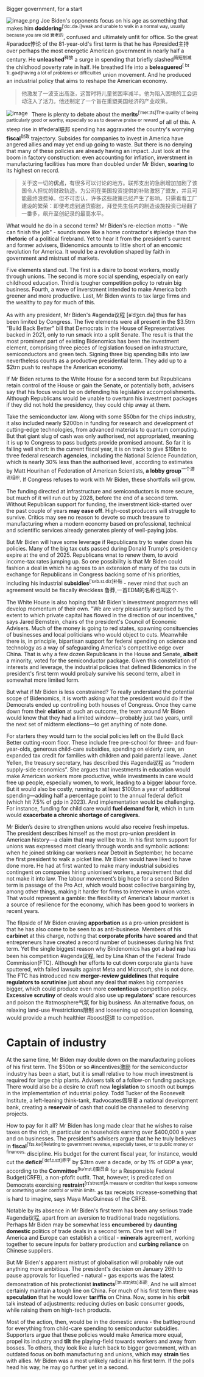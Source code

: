 Bigger government, for a start

![image.png](https://s2.loli.net/2024/01/31/kiR4T7E8wxLWqCj.png)
Joe Biden's opponents focus on his age as something that makes him **doddering**<sup>[ˈdɑː.dɚ.i]weak and unable to walk in a normal way, usually because you are old 衰老的</sup>, confused and ultimately unfit for office. So the great #paradox悖论 of the 81-year-old's first term is that he has #presided主持 over perhaps the most energetic American government in nearly half a century. He **unleashed**<sup>释放</sup> a surge in spending that briefly slashed<sup>简短削减</sup> the childhood poverty rate in half. He breathed life into a **beleaguered**<sup>[ bɪˈliː.ɡɚd]having a lot of problems or difficulties</sup> union movement. And he produced an industrial policy that aims to reshape the American economy. 
> 他激发了一波支出高涨，这暂时将儿童贫困率减半。他为陷入困境的工会运动注入了活力。他还制定了一个旨在重塑美国经济的产业政策。

<img src="https://s11.ax1x.com/2024/01/31/pFKW7dg.png" alt="image" style="float:left; margin-right:10px;"/>There is plenty to debate about the **merits**<sup>[ˈmer.ɪts]The quality of being particularly good or worthy, especially so as to deserve praise or reward</sup> of all of this. A steep rise in #federal联邦 spending has aggravated the country's worrying **fiscal**<sup>财政</sup> trajectory. Subsides for companies to invest in America have angered allies and may yet end up going to waste. But there is no denying that many of these policies are already having an impact. Just look at the boom in factory construction: even accounting for inflation, inverstment in manufacturing facilities has more than doubled under Mr Biden, **soaring** to its highest on record.


> 关于这一切的**优点**，有很多可以讨论的地方。联邦支出的急剧增加加剧了该国令人担忧的财政轨迹。为公司在美国投资提供的补贴激怒了盟友，并且可能最终浪费掉。但不可否认，许多这些政策已经产生了影响。只需看看工厂建设的繁荣：即使考虑到通货膨胀，拜登先生任内的制造设施投资已经翻了一番多，飙升至创纪录的最高水平。

What would he do in a second term? Mr Biden's re-election motto - "We can finish the job" - sounds more like a home contractor's #pledge than the **rhetoric** of a political firebrand. Yet to hear it from the president's current and former advisers, Bidenomics amounts to little short of an encomic revolution for America. It would be a revolution shaped by faith in government and mistrust of markets.

Five elements stand out. The first is a disire to boost workers, mostly through unions. The second is more social spending, especially on early childhood education. Third is tougher competition policy to retrain big business. Fourth, a wave of inverstment intended to make America both greener and more productive. Last, Mr Biden wants to tax large firms and the wealthy to pay for much of this.

As with any president, Mr Biden's #agenda议程 [əˈdʒɛn.də] thus far has been limited by Congress. The five elements were all present in the $3.5trn "Build Back Better" bill that Democrats in the House of Representatives backed in 2021, only to run smack into a split Senate. The result is that the most prominent part of existing Bidenomics has been the investment element, comprising three pieces of legislation foused on infrastructure, semiconductors and green tech. Signing three big spending bills into law nevertheless counts as a productive presidential term. They add up to a $2trn push to reshape the American economy.

If Mr Biden returns to the White House for a second term but Republicans retain control of the House or gain the Senate, or potentially both, advisers say that his focus would be on defending his legislative accompolishments. Although Republicans would be unable to overturn his investment packages if they did not hold the presidency, they could chip away at them.

Take the semiconductor law. Along with some $50bn for the chips industry, it also included nearly $200bn in funding for research and development of cutting-edge technologies, from advanced materials to quantum computing. But that giant slug of cash was only authorised, not appropriated, meaning it is up to Congress to pass budgets provide promised amount. So far it is falling well short: in the current fiscal year, it is on track to give $19bn to three federal research **agencies**, including the National Science Foundation, which is nearly 30% less than the authorised level, according to estimates by Matt Hourihan of Federation of American Scientists, **a lobby group**<sup>一个游说组织</sup>. If Congress refuses to work with Mr Biden, these shortfalls will grow.

The funding directed at infrastructure and semiconductors is more secure, but much of it will run out by 2028, before the end of a second term. Without Republican support for funding, the inverstment kick-started over the past couple of years **may ease off**. High-cost producers will struggle to survive. Critics may see no reason to devote so much treasure to manufacturing when a modern economy based on professional, technical and scientific services already generates plenty of well-paying jobs.

But Mr Biden will have some leverage if Republicans try to water down his policies. Many of the big tax cuts passed during Donald Trump's presidency expire at the end of 2025. Republicans wnat to renew them, to avoid income-tax rates jumping up. So one possibility is that Mr Biden could fashion a deal in which he agrees to an extension of many of the tax cuts in exchange for Republicans in Congress backing some of his priorities, including his industrial **subsidies**<sup>[ˈsʌb.sɪ.diz]补贴</sup> - never mind that such an agreement would be fiscally #reckless 鲁莽,一首EDM的名称也叫这个.

The White House is also hoping that Mr Biden's investment programmes will develop momentum of their own. "We are very pleasantly surprised by the extent to which private capital has flowed in the direction of our incentives,"  says Jared Bernstein, chairs of the president's Council of Economic Advisers. Much of the money is going to red states, spawning consituencies of businesses and local politicians who would object to cuts. Meanwhile there is, in principle, bipartisan support for federal spending on science and technology as a way of safeguarding America's competitive edge over China. That is why a few dozen Republicans in the House and Senate, **albeit** a minority, voted for the semiconductor package. Given this constellation of interests and leverage, the industrial  policies that defined Bidenomics in the president's first term would probaly survive his second term, albeit in somewhat more limited form.

But what if Mr Biden is less constrained? To really understand the potential scope of Bidenomics, it is worth asking what the president would do if the Democrats ended up controlling both houses of Congress. Once they came down from their **elation** at such an outcome, the team around Mr Biden would know that they had a limited window—probably just two years, until the next set of midterm elections—to get anything of note done.

For starters they would turn to the social policies left on the Build Back Better cutting-room floor. These include free pre-school for three- and four-year-olds, generous child-care subsidies, spending on elderly care, an expanded tax credit for families with children and paid parental leave. Janet Yellen, the treasury secretary, has described this #agenda议程 as “modern supply-side economics”. She argues that investments in education would make American workers more productive, while investments in care would free up people, especially women, to work, leading to a bigger labour force. But it would also be costly, running to at least $100bn a year of additional spending—adding half a percentage point to the annual federal deficit (which hit 7.5% of gdp in 2023). And implementation would be challenging. For instance, funding for child care would **fuel demand for it**, which in turn would **exacerbate a chronic shortage of caregivers.**

Mr Biden’s desire to strengthen unions would also receive fresh impetus. The president describes himself as the most pro-union president in American history—a claim that may well be true. In his first term support for unions was expressed most clearly through words and symbolic actions: when he joined striking car workers near Detroit in September, he became the first president to walk a picket line. Mr Biden would have liked to have done more. He had at first wanted to make many industrial subsidies contingent on companies hiring unionised workers, a requirement that did not make it into law. The labour movement’s big hope for a second Biden term is passage of the Pro Act, which would boost collective bargaining by, among other things, making it harder for firms to intervene in union votes. That would represent a gamble: the flexibility of America’s labour market is a source of resilience for the economy, which has been good to workers in recent years.

The filpside of Mr Biden craving **apporbation** as a pro-union president is that he has also come to be seen to as anti-businese. Members of his **carbinet** at this charge, nothing that **corporate pforits** have **soared** and that entrepreneurs have created a record number of businesses during his first term. Yet the single biggest reason why Bindenomics has got a bad **rap** has been his competition #agenda议程, led by Lina Khan of the Federal Trade Commission(FTC). Although her efforts to cut down corporate giants have sputtered, with failed lawsuits against Meta and Microsoft, she is not done. The FTC has introduced new **merger-review guidelines** that **require regulators to scrutinise** just about any deal that makes big companies bigger, which could produce even more **contentious** competition policy. **Excessive scrutiny** of deals would also use up **regulators'** scare resources and poison the #atmosphere气氛 for big business. An alternative focus, on relaxing land-use #restrictions限制 and loosening up occupation licensing, would provide a much healthier #boost促进 to competition.

# Captain of industry
At the same time, Mr Biden may double down on the manufacturing polices of his first term. The $50bn or so #incentives激励 for the semiconductor industry has been a start, but it is small relative to how much investment is required for large chip plants. Advisers talk of a follow-on funding package. There would also be a desire to craft new **legislation** to smooth out bumps in the implementation of industrial policy. Todd Tucker of the Roosevelt Institute, a left-leaning think-tank, #advocates倡导者 a national development bank, creating a **reservoir** of cash that could be channelled to deserving projects.

How to pay for it all? Mr Biden has long made clear that he wishes to raise taxes on the rich, in particular on households earning over $400,000 a year and on businesses. The president's advisers argue that he he truly believes in **fiscal**<sup>[ˈfɪs.kəl]Relating to government revenue, especially taxes, or to public money or finances.</sup> discipline. His budget for the current fiscal year, for instance, would cut the **deficit**<sup>[ˈdɛf.ɪ.sɪt]赤字</sup> by $3trn over a decade, or by 1% of GDP a year, according to the **Committee**<sup>[kəˈmɪt.i]委员会</sup> for a Responsible Federal Budget(CRFB), a non-pfofit outfit. That, however, is predicated on Democrats exercising **restraint**<sup>[rɪˈstreɪnt]A measure or condition that keeps someone or something under control or within limits.</sup> as tax receipts increase-something that is hard to imagine, says Maya MacGuineas of the CRFB.

Notable by its absence in Mr Biden's first term has been any serious trade #agenda议程, apart from an aversion to traditional trade negotiations. Perhaps Mr Biden may be somewhat less **encumbered** by **daunting** **domestic** politics of trade deals in a second term. One test will be if America and Europe can establish a critical - **minerals** agreement, working together to secure inputs for battery production and **curbing reliance** on Chinese suppilers.

But Mr Biden's apparent mistrust of globalisation will probably rule out anything more ambitious. The president's decision on January 26th to pause approvals for liquefied - natural - gas exports was the latest demonstration of his protectionist **instincts**<sup>[ˈɪn.stɪŋkts]本能</sup>. And he will almost certainly maintain a tough line on China. For much of his first term there was **speculation** that he would lower **tariffis** on China. Now, some in his **orbit** talk instead of adjustments: reducing duties on basic consumer goods, while raising them on high-tech products.

Most of the action, then, would be in the domestic arena - the battleground for everything from child-care spending to semiconductor subsidies. Supporters argue that these policies would make America more equal, propel its industry and **tilt** the playing-field towards workers and away from bosses. To others, they look like a lurch back to bigger government, with an outdated focus on both manufacturing and unions, which may **strain** ties with allies. Mr Biden was a most unlikely radical in his first term. If the polls head his way, he may go further yet in a second.

